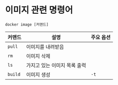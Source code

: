 # 이미지 관련 명령어

```Shell
docker image [커맨드]
```

| 커맨드     | 설명               | 주요 옵션 |
|---------|------------------|-------|
| `pull`  | 이미지를 내려받음        |       |
| `rm`    | 이미지 삭제           |       |
| `ls`    | 가지고 있는 이미지 목록 출력 |       |
| `build` | 이미지 생성           | `-t`  |